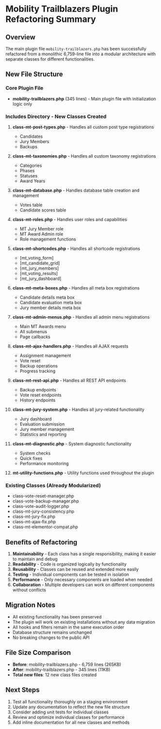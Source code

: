# Mobility Trailblazers Plugin Refactoring Summary

## Overview
The main plugin file `mobility-trailblazers.php` has been successfully refactored from a monolithic 6,759-line file into a modular architecture with separate classes for different functionalities.

## New File Structure

### Core Plugin File
- **mobility-trailblazers.php** (345 lines) - Main plugin file with initialization logic only

### Includes Directory - New Classes Created

1. **class-mt-post-types.php** - Handles all custom post type registrations
   - Candidates
   - Jury Members
   - Backups

2. **class-mt-taxonomies.php** - Handles all custom taxonomy registrations
   - Categories
   - Phases
   - Statuses
   - Award Years

3. **class-mt-database.php** - Handles database table creation and management
   - Votes table
   - Candidate scores table

4. **class-mt-roles.php** - Handles user roles and capabilities
   - MT Jury Member role
   - MT Award Admin role
   - Role management functions

5. **class-mt-shortcodes.php** - Handles all shortcode registrations
   - [mt_voting_form]
   - [mt_candidate_grid]
   - [mt_jury_members]
   - [mt_voting_results]
   - [mt_jury_dashboard]

6. **class-mt-meta-boxes.php** - Handles all meta box registrations
   - Candidate details meta box
   - Candidate evaluation meta box
   - Jury member details meta box

7. **class-mt-admin-menus.php** - Handles all admin menu registrations
   - Main MT Awards menu
   - All submenus
   - Page callbacks

8. **class-mt-ajax-handlers.php** - Handles all AJAX requests
   - Assignment management
   - Vote reset
   - Backup operations
   - Progress tracking

9. **class-mt-rest-api.php** - Handles all REST API endpoints
   - Backup endpoints
   - Vote reset endpoints
   - History endpoints

10. **class-mt-jury-system.php** - Handles all jury-related functionality
    - Jury dashboard
    - Evaluation submission
    - Jury member management
    - Statistics and reporting

11. **class-mt-diagnostic.php** - System diagnostic functionality
    - System checks
    - Quick fixes
    - Performance monitoring

12. **mt-utility-functions.php** - Utility functions used throughout the plugin

### Existing Classes (Already Modularized)
- class-vote-reset-manager.php
- class-vote-backup-manager.php
- class-vote-audit-logger.php
- class-mt-jury-consistency.php
- class-mt-jury-fix.php
- class-mt-ajax-fix.php
- class-mt-elementor-compat.php

## Benefits of Refactoring

1. **Maintainability** - Each class has a single responsibility, making it easier to maintain and debug
2. **Readability** - Code is organized logically by functionality
3. **Reusability** - Classes can be reused and extended more easily
4. **Testing** - Individual components can be tested in isolation
5. **Performance** - Only necessary components are loaded when needed
6. **Collaboration** - Multiple developers can work on different components without conflicts

## Migration Notes

- All existing functionality has been preserved
- The plugin will work on existing installations without any data migration
- All hooks and filters remain in the same execution order
- Database structure remains unchanged
- No breaking changes to the public API

## File Size Comparison

- **Before**: mobility-trailblazers.php - 6,759 lines (265KB)
- **After**: mobility-trailblazers.php - 345 lines (11KB)
- **Total new files**: 12 new class files created

## Next Steps

1. Test all functionality thoroughly on a staging environment
2. Update any documentation to reflect the new file structure
3. Consider adding unit tests for individual classes
4. Review and optimize individual classes for performance
5. Add inline documentation for all new classes and methods 